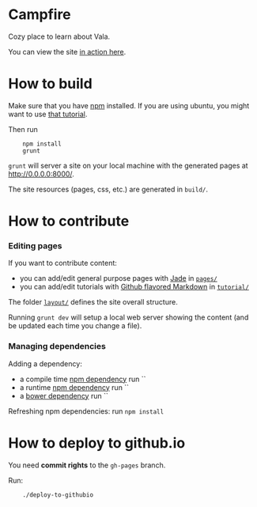 # Campfire
Cozy place to learn about Vala.

You can view the site [in action here](http://i-hate-farms.github.io/campfire).

# How to build
Make sure that you have [npm](https://www.npmjs.com/) installed. 
If you are using ubuntu, you might want to use [that tutorial](https://nodesource.com/blog/chris-lea-joins-forces-with-nodesource).

Then run 
```
    npm install
	grunt
```  

`grunt` will server a site on your local machine with the generated pages at http://0.0.0.0:8000/.

The site resources (pages, css, etc.) are generated in `build/`.

# How to contribute

### Editing pages
If you want to contribute content: 
   - you can add/edit general purpose pages with [Jade](http://jade-lang.com/)  in  [`pages/`](pages)
   - you can add/edit tutorials with [Github flavored Markdown](https://help.github.com/articles/github-flavored-markdown/) in [`tutorial/`](tutorial)

The folder [`layout/`](layout) defines the site overall structure.

Running `grunt dev` will setup a local web server showing the content (and be updated each time you change a file).

### Managing dependencies
Adding a dependency: 
- a compile time [npm dependency]() run ``
- a runtime [npm dependency]() run ``
- a [bower dependency]() run ``

Refreshing npm dependencies: run `npm install`

# How to deploy to github.io

You need **commit rights** to the `gh-pages` branch.

Run: 
```
	./deploy-to-githubio
```


